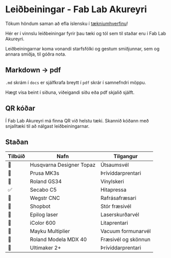 # Leiðbeiningar - Fab Lab Akureyri

Tökum höndum saman að efla íslensku í [tækniumhverfinu](https://www.visir.is/g/20232389579d/is-lenskt-mal-taekni-fyrir-taeki-i-sam-starfi-vid-openai-um-gpt-4)!

Hér er í vinnslu leiðbeiningar fyrir þau tæki og tól sem til staðar eru í Fab Lab Akureyri.

Leiðbeiningarnar koma vonandi starfsfólki og gestum smiðjunnar, sem og annara smiðja, til góðra nota.

## Markdown &rarr; pdf 

`.md` skrám í `docs` er sjálfkrafa breytt í `pdf` skrár í samnefndri möppu. 

Hægt vísa beint í síðuna, viðeigandi síðu eða pdf skjalið sjálft. 

## QR kóðar

Í Fab Lab Akureyri má finna QR við helstu tæki. Skannið kóðann með snjalltæki til að nálgast leiðbeiningarnar.

## Staðan

|     Tilbúið           |       Nafn                |      Tilgangur        |
|       ---             |       ---                 |   ---                 |
| :white_square_button: | Husqvarna Designer Topaz  |   Útsaumsvél          |
| :white_square_button: | Prusa MK3s                |   Þrívíddarprentari   |
| :white_square_button: | Roland GS34               |   Vínylskeri          |
| :white_check_mark:    | Secabo C5                 |   Hitapressa          |
| :white_square_button: | Wegstr CNC                |   Rafrásafræsari      |
| :white_square_button: | Shopbot                   |   Stór fræsivél       |
| :white_square_button: | Epilog laser              |   Laserskurðarvél     |
| :white_square_button: | iColor 600                |   Litaprentari        |
| :white_square_button: | Mayku Multiplier          |   Vacuum formunarvél  |
| :white_square_button: | Roland Modela MDX 40      |   Fræsivél og skönnun |
| :white_square_button: | Ultimaker 2+              |   Þrívíddarprentari   |
